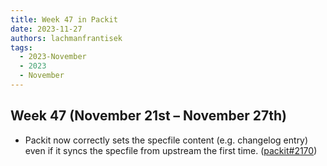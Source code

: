 ```yaml
---
title: Week 47 in Packit
date: 2023-11-27
authors: lachmanfrantisek
tags:
  - 2023-November
  - 2023
  - November
---
```


## Week 47 (November 21st – November 27th)

- Packit now correctly sets the specfile content (e.g. changelog entry) even if it syncs the specfile from upstream the first time. ([packit#2170](https://github.com/packit/packit/pull/2170))
